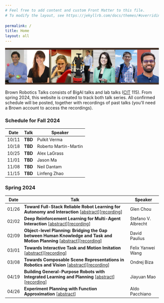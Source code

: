 ```yaml
---
# Feel free to add content and custom Front Matter to this file.
# To modify the layout, see https://jekyllrb.com/docs/themes/#overriding-theme-defaults

permalink: /
title: Home
layout: all
---
```

![BigAI banner](assets/img/bigai_final.png)

Brown Robotics Talks consists of BigAI talks and lab talks ([CIT](https://www.google.com/maps/place/Department+of+Computer+Science/@41.826953,-71.4021589,17z/data=!3m1!4b1!4m6!3m5!1s0x89e4453b5275469d:0xc48a812b6cfb273!8m2!3d41.826953!4d-71.3995786!16s%2Fg%2F1hhwdn5zz?entry=ttu) 115). From spring 2024, this website is created to track both talk series. All confirmed schedule will be posted, together with recordings of past talks (you'll need a Brown account to access the recordings).

<h3>Schedule for Fall 2024</h3>

<table>
<thead>
  <tr>
    <th>Date</th>
    <th>Talk</th>
    <th>Speaker</th>
  </tr>
</thead>
<tbody>
  <tr>
    <td>10/11</td>
    <td><b>TBD</b></td>
    <td>Pulkit Verma</td>
  </tr>
  <tr>
    <td>10/18</td>
    <td><b>TBD</b></td>
    <td>Roberto Martin-Martin</td>
  </tr>
  <tr>
    <td>10/25</td>
    <td><b>TBD</b></td>
    <td>Alex LaGrass</td>
  </tr>
  <tr>
    <td>11/01</td>
    <td><b>TBD</b></td>
    <td>Jason Ma</td>
  </tr>
  <tr>
    <td>11/08</td>
    <td><b>TBD</b></td>
    <td>Neil Dantam</td>
  </tr>
  <tr>
    <td>11/15</td>
    <td><b>TBD</b></td>
    <td>Linfeng Zhao</td>
  </tr>
</tbody>
</table>



<h3>Spring 2024</h3>



<table>
<thead>
  <tr>
    <th>Date</th>
    <th>Talk</th>
    <th>Speaker</th>
  </tr>
</thead>
<tbody>
  <tr>
    <td>01/26</td>
    <td><b>Toward Full-Stack Reliable Robot Learning for Autonomy and Interaction</b> [<a href='assets/abstracts/glenchou.txt' target="_blank">abstract</a>][<a href='https://brown.hosted.panopto.com/Panopto/Pages/Viewer.aspx?id=f89a50f8-b208-4c16-9d03-b103012dbd92' target="_blank">recording</a>]</td>
    <td>Glen Chou</td>
  </tr>
  <tr>
    <td>02/02</td>
    <td><b>Deep Reinforcement Learning for Multi-Agent Interaction</b> [<a href='assets/abstracts/stefanoalbrecht.txt' target="_blank">abstract</a>][<a href='https://brown.hosted.panopto.com/Panopto/Pages/Viewer.aspx?id=a32a4d42-eac8-45a0-8ad3-b10a0135683e' target='_blank'>recording</a>]</td>
    <td>Stefano V. Albrecht</td>
  </tr>
  <tr>
    <td>02/09</td>
    <td><b>Object-level Planning: Bridging the Gap between Human Knowledge and Task and Motion Planning</b> [<a href='assets/abstracts/davidpaulius.txt' target="_blank">abstract</a>][<a href='https://brown.hosted.panopto.com/Panopto/Pages/Viewer.aspx?id=4d4d8cf2-965b-4f60-8c0e-b111013014d8' target='_blank'>recording</a>]</td>
    <td>David Paulius</td>
  </tr>  
  <tr>
    <td>03/01</td>
    <td><b>Towards Interactive Task and Motion Imitation</b> [<a href='assets/abstracts/felixwang.txt' target="_blank">abstract</a>][<a href='https://brown.hosted.panopto.com/Panopto/Pages/Viewer.aspx?id=08651f60-fdba-4160-952e-b1260133f8d1' target='_blank'>recording</a>]</td>
    <td>Felix Yanwei Wang</td>
  </tr>
  <tr>
    <td>03/08</td>
    <td><b>Towards Composable Scene Representations in Robotics and Vision</b> [<a href='assets/abstracts/ondrejbiza.txt' target="_blank">abstract</a>][<a href='https://brown.hosted.panopto.com/Panopto/Pages/Viewer.aspx?id=b0a1556d-bb90-4fca-a239-b12d0130a9bb' target='_blank'>recording</a>]</td>
    <td>Ondrej Biza</td>
  </tr>
  <tr>
    <td>04/19</td>
    <td><b>Building General-Purpose Robots with Integrated Learning and Planning</b> [<a href='assets/abstracts/jiayuanmao.txt' target="_blank">abstract</a>][<a href='https://brown.hosted.panopto.com/Panopto/Pages/Viewer.aspx?id=4f4fd531-a03d-4a13-9dbd-b15701264e37' target='_blank'>recording</a>]</td>
    <td>Jiayuan Mao</td>
  </tr>
  <tr>
    <td>04/26</td>
    <td><b>Experiment Planning with Function Approximation</b> [<a href='assets/abstracts/aldopacchiano.txt' target="_blank">abstract</a>]</td>
    <td>Aldo Pacchiano</td>
  </tr>
</tbody>
</table>